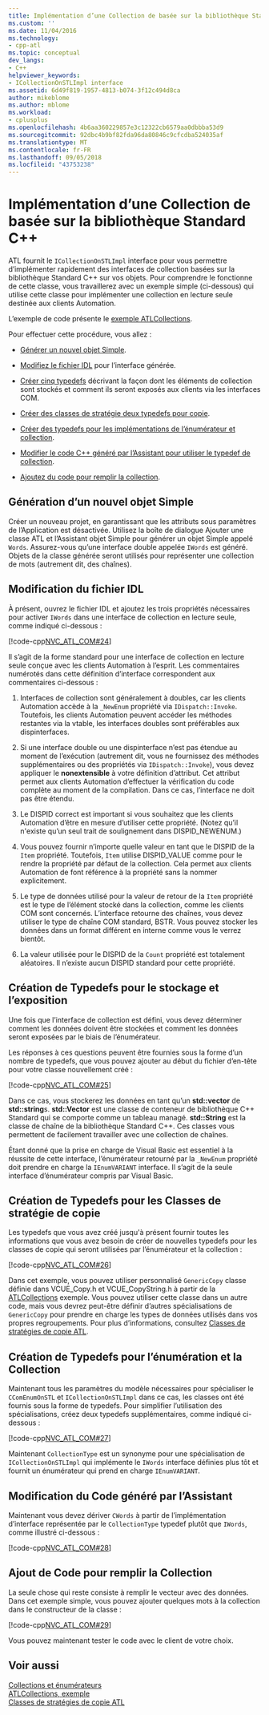 ```yaml
---
title: Implémentation d’une Collection de basée sur la bibliothèque Standard C++ | Microsoft Docs
ms.custom: ''
ms.date: 11/04/2016
ms.technology:
- cpp-atl
ms.topic: conceptual
dev_langs:
- C++
helpviewer_keywords:
- ICollectionOnSTLImpl interface
ms.assetid: 6d49f819-1957-4813-b074-3f12c494d8ca
author: mikeblome
ms.author: mblome
ms.workload:
- cplusplus
ms.openlocfilehash: 4b6aa360229857e3c12322cb6579aa0dbbba53d9
ms.sourcegitcommit: 92dbc4b9bf82fda96da80846c9cfcdba524035af
ms.translationtype: MT
ms.contentlocale: fr-FR
ms.lasthandoff: 09/05/2018
ms.locfileid: "43753238"
---
```

# <a name="implementing-a-c-standard-library-based-collection"></a>Implémentation d’une Collection de basée sur la bibliothèque Standard C++

ATL fournit le `ICollectionOnSTLImpl` interface pour vous permettre d’implémenter rapidement des interfaces de collection basées sur la bibliothèque Standard C++ sur vos objets. Pour comprendre le fonctionne de cette classe, vous travaillerez avec un exemple simple (ci-dessous) qui utilise cette classe pour implémenter une collection en lecture seule destinée aux clients Automation.

L’exemple de code présente le [exemple ATLCollections](../visual-cpp-samples.md).

Pour effectuer cette procédure, vous allez :

- [Générer un nouvel objet Simple](#vccongenerating_an_object).

- [Modifiez le fichier IDL](#vcconedit_the_idl) pour l’interface générée.

- [Créer cinq typedefs](#vcconstorage_and_exposure_typedefs) décrivant la façon dont les éléments de collection sont stockés et comment ils seront exposés aux clients via les interfaces COM.

- [Créer des classes de stratégie deux typedefs pour copie](#vcconcopy_classes).

- [Créer des typedefs pour les implémentations de l’énumérateur et collection](#vcconenumeration_and_collection).

- [Modifier le code C++ généré par l’Assistant pour utiliser le typedef de collection](#vcconedit_the_generated_code).

- [Ajoutez du code pour remplir la collection](#vcconpopulate_the_collection).

##  <a name="vccongenerating_an_object"></a> Génération d’un nouvel objet Simple

Créer un nouveau projet, en garantissant que les attributs sous paramètres de l’Application est désactivée. Utilisez la boîte de dialogue Ajouter une classe ATL et l’Assistant objet Simple pour générer un objet Simple appelé `Words`. Assurez-vous qu’une interface double appelée `IWords` est généré. Objets de la classe générée seront utilisés pour représenter une collection de mots (autrement dit, des chaînes).

##  <a name="vcconedit_the_idl"></a> Modification du fichier IDL

À présent, ouvrez le fichier IDL et ajoutez les trois propriétés nécessaires pour activer `IWords` dans une interface de collection en lecture seule, comme indiqué ci-dessous :

[!code-cpp[NVC_ATL_COM#24](../atl/codesnippet/cpp/implementing-an-stl-based-collection_1.idl)]

Il s’agit de la forme standard pour une interface de collection en lecture seule conçue avec les clients Automation à l’esprit. Les commentaires numérotés dans cette définition d’interface correspondent aux commentaires ci-dessous :

1. Interfaces de collection sont généralement à doubles, car les clients Automation accède à la `_NewEnum` propriété via `IDispatch::Invoke`. Toutefois, les clients Automation peuvent accéder les méthodes restantes via la vtable, les interfaces doubles sont préférables aux dispinterfaces.

2. Si une interface double ou une dispinterface n’est pas étendue au moment de l’exécution (autrement dit, vous ne fournissez des méthodes supplémentaires ou des propriétés via `IDispatch::Invoke`), vous devez appliquer le **nonextensible** à votre définition d’attribut. Cet attribut permet aux clients Automation d’effectuer la vérification du code complète au moment de la compilation. Dans ce cas, l’interface ne doit pas être étendu.

3. Le DISPID correct est important si vous souhaitez que les clients Automation d’être en mesure d’utiliser cette propriété. (Notez qu’il n'existe qu’un seul trait de soulignement dans DISPID_NEWENUM.)

4. Vous pouvez fournir n’importe quelle valeur en tant que le DISPID de la `Item` propriété. Toutefois, `Item` utilise DISPID_VALUE comme pour le rendre la propriété par défaut de la collection. Cela permet aux clients Automation de font référence à la propriété sans la nommer explicitement.

5. Le type de données utilisé pour la valeur de retour de la `Item` propriété est le type de l’élément stocké dans la collection, comme les clients COM sont concernés. L’interface retourne des chaînes, vous devez utiliser le type de chaîne COM standard, BSTR. Vous pouvez stocker les données dans un format différent en interne comme vous le verrez bientôt.

6. La valeur utilisée pour le DISPID de la `Count` propriété est totalement aléatoires. Il n’existe aucun DISPID standard pour cette propriété.

##  <a name="vcconstorage_and_exposure_typedefs"></a> Création de Typedefs pour le stockage et l’exposition

Une fois que l’interface de collection est défini, vous devez déterminer comment les données doivent être stockées et comment les données seront exposées par le biais de l’énumérateur.

Les réponses à ces questions peuvent être fournies sous la forme d’un nombre de typedefs, que vous pouvez ajouter au début du fichier d’en-tête pour votre classe nouvellement créé :

[!code-cpp[NVC_ATL_COM#25](../atl/codesnippet/cpp/implementing-an-stl-based-collection_2.h)]

Dans ce cas, vous stockerez les données en tant qu’un **std::vector** de **std::string**s. **std::Vector** est une classe de conteneur de bibliothèque C++ Standard qui se comporte comme un tableau managé. **std::String** est la classe de chaîne de la bibliothèque Standard C++. Ces classes vous permettent de facilement travailler avec une collection de chaînes.

Étant donné que la prise en charge de Visual Basic est essentiel à la réussite de cette interface, l’énumérateur retourné par la `_NewEnum` propriété doit prendre en charge la `IEnumVARIANT` interface. Il s’agit de la seule interface d’énumérateur compris par Visual Basic.

##  <a name="vcconcopy_classes"></a> Création de Typedefs pour les Classes de stratégie de copie

Les typedefs que vous avez créé jusqu'à présent fournir toutes les informations que vous avez besoin de créer de nouvelles typedefs pour les classes de copie qui seront utilisées par l’énumérateur et la collection :

[!code-cpp[NVC_ATL_COM#26](../atl/codesnippet/cpp/implementing-an-stl-based-collection_3.h)]

Dans cet exemple, vous pouvez utiliser personnalisé `GenericCopy` classe définie dans VCUE_Copy.h et VCUE_CopyString.h à partir de la [ATLCollections](../visual-cpp-samples.md) exemple. Vous pouvez utiliser cette classe dans un autre code, mais vous devrez peut-être définir d’autres spécialisations de `GenericCopy` pour prendre en charge les types de données utilisés dans vos propres regroupements. Pour plus d’informations, consultez [Classes de stratégies de copie ATL](../atl/atl-copy-policy-classes.md).

##  <a name="vcconenumeration_and_collection"></a> Création de Typedefs pour l’énumération et la Collection

Maintenant tous les paramètres du modèle nécessaires pour spécialiser le `CComEnumOnSTL` et `ICollectionOnSTLImpl` dans ce cas, les classes ont été fournis sous la forme de typedefs. Pour simplifier l’utilisation des spécialisations, créez deux typedefs supplémentaires, comme indiqué ci-dessous :

[!code-cpp[NVC_ATL_COM#27](../atl/codesnippet/cpp/implementing-an-stl-based-collection_4.h)]

Maintenant `CollectionType` est un synonyme pour une spécialisation de `ICollectionOnSTLImpl` qui implémente le `IWords` interface définies plus tôt et fournit un énumérateur qui prend en charge `IEnumVARIANT`.

##  <a name="vcconedit_the_generated_code"></a> Modification du Code généré par l’Assistant

Maintenant vous devez dériver `CWords` à partir de l’implémentation d’interface représentée par le `CollectionType` typedef plutôt que `IWords`, comme illustré ci-dessous :

[!code-cpp[NVC_ATL_COM#28](../atl/codesnippet/cpp/implementing-an-stl-based-collection_5.h)]

##  <a name="vcconpopulate_the_collection"></a> Ajout de Code pour remplir la Collection

La seule chose qui reste consiste à remplir le vecteur avec des données. Dans cet exemple simple, vous pouvez ajouter quelques mots à la collection dans le constructeur de la classe :

[!code-cpp[NVC_ATL_COM#29](../atl/codesnippet/cpp/implementing-an-stl-based-collection_6.h)]

Vous pouvez maintenant tester le code avec le client de votre choix.

## <a name="see-also"></a>Voir aussi

[Collections et énumérateurs](../atl/atl-collections-and-enumerators.md)   
[ATLCollections, exemple](../visual-cpp-samples.md)   
[Classes de stratégies de copie ATL](../atl/atl-copy-policy-classes.md)

